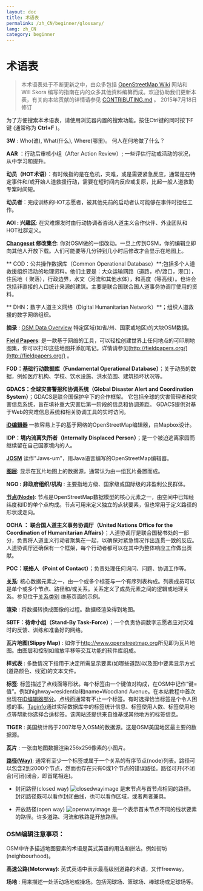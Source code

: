```yaml
---
layout: doc
title: 术语表 
permalink: /zh_CN/beginner/glossary/
lang: zh_CN
category: beginner
---
```


术语表 
============

> 本术语表处于不断更新之中，由众多包括 [OpenStreetMap Wiki](http://wiki.openstreetmap.org/wiki/Main_Page) 网站和 Will Skora 编写的指南在内的众多其他资料编纂而成。欢迎协助我们更新本表，有关向本站贡献的详情请参见 [CONTRIBUTING.md](https://github.com/hotosm/learnosm/blob/gh-pages/CONTRIBUTING.md) 。 
> 2015年7月18日修订  

为了方便搜索本术语表，请使用浏览器内置的搜索功能。按住Ctrl键的同时按下F键 (通常称为 **Ctrl+F** )。  

**3W** : Who(谁), What(什么), Where(哪里)。  何人在何地做了什么？  

**AAR** ：行动后审核小组（After Action Review）; 一些评估行动或活动的状况，从中学习和提升。

**动员（HOT术语）**：有时候指的是在危机，灾难，或是需要紧急反应，通常是在特定事件和/或开始人道救援行动，需要在短时间内反应或复原，比起一般人道救助专案时间短。

**动员者**：完成训练的HOT志愿者，被其他先前的启动者认可能够在事件时担任工作。 

**AOI : 兴趣区**: 在灾难爆发时由行动协调者咨询人道主义合作伙伴、外业团队和HOT社群定义。


**[Changeset](http://wiki.openstreetmap.org/wiki/Changeset) 修改集合**: 你对OSM做的一组改动。一旦上传到OSM，你的编辑立即向其他人开放下载。人们可能要等几分钟到几小时后修改才会显示在地图上。

** COD：公共操作数据库（Common Operational Database）**;包括多个人道救援组织活动的地理资料。他们主要是：大众运输网路（道路，桥/渡口，港口），住民地（ 聚落），行政边界，水文（河流和其他水体），和高度（等高线）。也许会包括非直接的人口统计来源的建筑。主要是联合国联合国人道事务协调厅使用的资料。

** DHN：数字人道主义网络（Digital Humanitarian Network）**；组织人道救援的数字网络组织。

**摘录** : [OSM Data Overview](/zh_CN/osm-data/data-overview/) 特定区域(如省/州、国家或地区)的大块OSM数据。

**[Field Papers](/zh_CN/mobile-mapping/field-papers/)**: 是一款基于网络的工具，可以轻松创建世界上任何地点的可印刷地图集，你可以打印这些地图并添加笔记。详情请参见[http://fieldpapers.org/](http://fieldpapers.org/) 。 

**FOD：基础行动数据库（Fundamental Operational Database）**；关于动员的数据，例如医疗机构、学校、饮水设施、洪水范围、建筑损坏状况等。

**GDACS：全球灾害警报和协调系统（Global Disaster Alert and Coordination System）**；GDACS是联合国保护伞下的合作框架。 它包括全球的灾害管理者和灾害信息系统，旨在填补重大灾害后第一阶段的信息和协调差距。 GDACS提供对基于Web的灾难信息系统和相关协调工具的实时访问。

**[iD编辑器](/zh_CN/beginner/id-editor/)** 一款容易上手的基于网络的OpenStreetMap编辑器，由Mapbox设计。 

**IDP：境内流离失所者（Internally Displaced Person）**；是一个被迫逃离家园而继续留在自己国家境内的人。

**[JOSM](https://josm.openstreetmap.de/)** 读作"Jaws-um"，用Java语言编写的OpenStreetMap编辑器。 

**[图层](http://wiki.openstreetmap.org/wiki/Layer)**: 显示在瓦片地图上的数据源，通常认为由一组瓦片叠置而成。

**NGO : 非政府组织/机构** : 主要指地方级、国家级或国际级的非盈利公民群体。  

**[节点(Node)](http://wiki.openstreetmap.org/wiki/Node)**: 节点是OpenStreetMap数据模型的核心元素之一，由空间中已知经纬度和ID的单个点构成。节点可用来定义独立的点状要素，但也常用于定义路径的形状或走向。

**OCHA ： 联合国人道主义事务协调厅（United Nations Office for the Coordination of Humanitarian Affairs）**；人道协调厅是联合国秘书处的一部分，负责将人道主义行动者聚集在一起，以确保对紧急情况作出连贯一致的反应。 人道协调厅还确保有一个框架，每个行动者都可以在其中为整体响应工作做出贡献。

**POC：联络人（Point of Contact）**；负责处理任何询问、问题、协调工作等。

**[关系](http://wiki.openstreetmap.org/wiki/Relation)**: 核心数据元素之一，由一个或多个标签与一个有序列表构成。列表成员可以是单个或多个节点、路径和/或关系。关系定义了成员元素之间的逻辑或地理关系。参见位于[关系类别](http://wiki.openstreetmap.org/wiki/Types_of_relation) 维基页面的示例。 

**渲染** : 将数据转换成图像的过程。数据经渲染得到地图。

**SBTF：待命小组（Stand-By Task-Force）**；一个负责协调数字志愿者应对灾难时的反馈、训练和准备好的网络。

**瓦片地图(Slippy Map)** : 如你于<http://www.openstreetmap.org>所见即为瓦片地图。由图层和控制如缩放平移等交互功能的软件库组成。

**样式表** : 多数情况下指用于决定所需显示要素(如哪些道路)以及图中要素显示方式(道路颜色、线宽)的文本文件。

**标签**: 标签描述了点线面等形状。每个标签由一个键值对构成，在OSM中记作“键=值”。例如highway=residential和name=Woodland Avenue。在本站教程中首次出现在[iD编辑器部分](/zh_CN/beginner/id-editor/#basic-editing-with-id)。点线面通常有不止一个标签。有时选择恰当标签是个令人困惑的事。[Taginfo](https://taginfo.openstreetmap.org/)通过实际数据库中的标签统计信息、标签使用人数、标签使用地点等帮助你选择合适标签。该网站还提供来自维基或其他地方的标签信息。

**TIGER** : 美国统计局于2007年导入OSM的数据源。这是OSM美国地区最主要的数据源。

**瓦片** : 一张由地图数据渲染256x256像素的小图片。

**[路径(Way)](http://wiki.openstreetmap.org/wiki/Way)**: 通常有至少一个标签或属于一个关系的有序节点(node)列表。路径可以包含2到2000个节点，然而也存在只有0或1个节点的错误路径。路径可开(不闭合)可闭(闭合，即首尾相连)。  

* 封闭路径(closed way) ![closedwayimage](http://wiki.openstreetmap.org/w/images/thumb/e/ed/Mf_closed_way.svg/20px-Mf_closed_way.svg.png) 是末节点与首节点相同的路径。封闭路径既可以看作封闭曲线，也可以看作区域，或者两者兼具。 

* 开放路径(open way) ![openwayimage](http://wiki.openstreetmap.org/w/images/thumb/2/2a/Mf_way.svg/20px-Mf_way.svg.png) 是一个表示首末节点不同的线状要素的路径。许多道路、河流和铁路是开放路径。
 
### OSM编辑注意事项：

OSM中许多描述地图要素的术语是英式英语的用法和拼法。例如街坊(neighbourhood)。

**高速公路(Motorway)**: 英式英语中表示最高级别道路的术语，又作freeway。

**场地** : 用来描述一处活动场地或操场。包括网球场、篮球场、棒球场或足球场等。